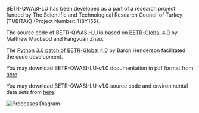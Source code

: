 

BETR-QWASI-LU has been developed as a part of a research project funded by The Scientific and Technological Research Council of Turkey (TUBITAK) (Project Number: 118Y155).

The source code of BETR-QWASI-LU is based on [BETR-Global 4.0](https://github.com/BETR-Global/BETR-Global-4.0) by Matthew MacLeod and Fangyuan Zhao. 

The [Python 3.0 patch of BETR-Global 4.0](https://github.com/barronh/BETR-Global-4.0/tree/enhancement-python3) by Baron Henderson facilitated the code development.



You may download BETR-QWASI-LU-v1.0 documentation in pdf format from [here](https://github.com/rkgoktas/BETR-QWASI-LU-v1.0/files/8186243/BETR-QWASI-LU_documentation.pdf).

You may download BETR-QWASI-LU-v1.0 source code and environmental data sets from [here](https://github.com/rkgoktas/BETR-QWASI-LU-v1.0/tree/main). 

![Processes Diagram](https://user-images.githubusercontent.com/89611426/157018526-1a955635-da93-4281-8ade-8d97f8adf60b.jpg)
